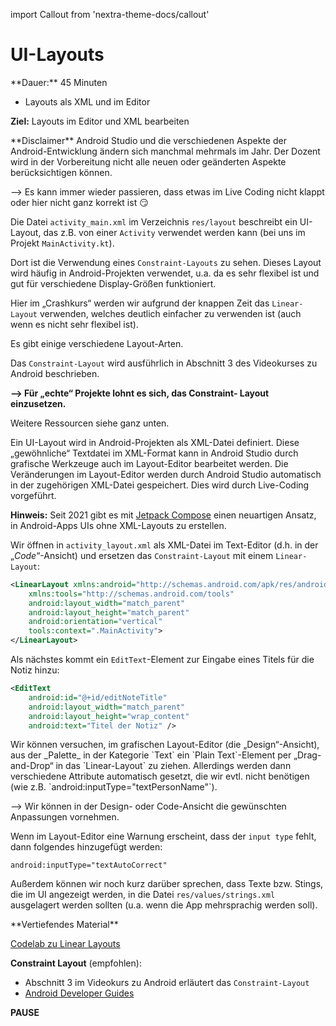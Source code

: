 import Callout from 'nextra-theme-docs/callout'

# UI-Layouts

<Callout>
  **Dauer:** 45 Minuten

  - Layouts als XML und im Editor

  **Ziel:** Layouts im Editor und XML bearbeiten
</Callout>

<Callout type="error" emoji="‼️">
**Disclaimer**
Android Studio und die verschiedenen Aspekte der 
Android-Entwicklung ändern sich manchmal mehrmals im Jahr.
Der Dozent wird in der Vorbereitung nicht alle neuen
oder geänderten Aspekte berücksichtigen können.

&xrarr; Es kann immer wieder passieren, dass etwas im
Live Coding nicht klappt oder hier nicht ganz korrekt ist
😏
</Callout>

Die Datei `activity_main.xml` im Verzeichnis 
`res/layout` beschreibt ein UI-Layout, das z.B. von 
einer `Activity` verwendet werden kann (bei uns 
im Projekt `MainActivity.kt`).

Dort ist die Verwendung eines `Constraint-Layouts`
zu sehen. Dieses Layout wird häufig in Android-Projekten
verwendet, u.a. da es sehr flexibel ist und gut für
verschiedene Display-Größen funktioniert.

Hier im „Crashkurs“ werden wir aufgrund der knappen
Zeit das `Linear-Layout` verwenden, welches deutlich
einfacher zu verwenden ist (auch wenn es nicht sehr
flexibel ist).

<Callout type="warning">
Es gibt einige verschiedene Layout-Arten. 

Das `Constraint-Layout` wird ausführlich in
Abschnitt 3 des Videokurses zu Android beschrieben.

**&xrarr; Für „echte“ Projekte lohnt es sich, das Constraint-
Layout einzusetzen.**

Weitere Ressourcen siehe ganz unten.
</Callout>

Ein UI-Layout wird in Android-Projekten als XML-Datei
definiert. Diese „gewöhnliche“ Textdatei im XML-Format
kann in Android Studio durch grafische Werkzeuge 
auch im Layout-Editor bearbeitet werden. Die 
Veränderungen im Layout-Editor werden durch Android
Studio automatisch in der zugehörigen XML-Datei 
gespeichert. Dies wird durch Live-Coding vorgeführt.

**Hinweis:** Seit 2021 gibt es mit [Jetpack Compose](https://developer.android.com/jetpack/compose) 
einen neuartigen Ansatz, in Android-Apps UIs ohne
XML-Layouts zu erstellen.

Wir öffnen in `activity_layout.xml` als XML-Datei im Text-Editor 
(d.h. in der „_Code_“-Ansicht) und ersetzen das `Constraint-Layout`
mit einem `Linear-Layout`:

```xml
<LinearLayout xmlns:android="http://schemas.android.com/apk/res/android"
    xmlns:tools="http://schemas.android.com/tools"
    android:layout_width="match_parent"
    android:layout_height="match_parent"
    android:orientation="vertical"
    tools:context=".MainActivity">
</LinearLayout>
```

Als nächstes kommt ein `EditText`-Element zur Eingabe eines 
Titels für die Notiz hinzu:

```xml
<EditText
    android:id="@+id/editNoteTitle"
    android:layout_width="match_parent"
    android:layout_height="wrap_content"
    android:text="Titel der Notiz" />
```

<Callout type="warning">
Wir können versuchen, im grafischen Layout-Editor (die „Design“-Ansicht),
aus der _Palette_ in der Kategorie `Text` ein `Plain Text`-Element per
„Drag-and-Drop“ in das `Linear-Layout` zu ziehen. Allerdings werden
dann verschiedene Attribute automatisch gesetzt, die wir evtl. nicht 
benötigen (wie z.B. `android:inputType="textPersonName"`).

&xrarr; Wir können in der Design- oder Code-Ansicht die gewünschten
Anpassungen vornehmen.
</Callout>

Wenn im Layout-Editor eine Warnung erscheint, dass 
der `input type` fehlt, dann folgendes hinzugefügt
werden:

```
android:inputType="textAutoCorrect"
```

Außerdem können wir noch kurz darüber sprechen, dass
Texte bzw. Stings, die im UI angezeigt werden, in die
Datei `res/values/strings.xml` ausgelagert werden sollten
(u.a. wenn die App mehrsprachig werden soll).

<Callout type="warning">
**Vertiefendes Material**

[Codelab zu Linear Layouts](https://codelabs.developers.google.com/codelabs/kotlin-android-training-linear-layout)

**Constraint Layout** (empfohlen):

- Abschnitt 3 im Videokurs zu Android erläutert das `Constraint-Layout`
- [Android Developer Guides](https://developer.android.com/training/constraint-layout)
</Callout>

**PAUSE**